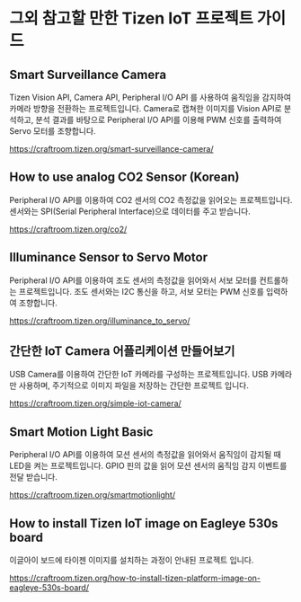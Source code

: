 
# 그외 참고할 만한 Tizen IoT 프로젝트 가이드

## Smart Surveillance Camera
Tizen Vision API, Camera API, Peripheral I/O API 를 사용하여 움직임을 감지하여 카메라 방향을 전환하는 프로젝트입니다.
Camera로 캡쳐한 이미지를 Vision API로 분석하고, 분석 결과를 바탕으로 Peripheral I/O API를 이용해 PWM 신호를 출력하여 Servo 모터를 조향합니다.

https://craftroom.tizen.org/smart-surveillance-camera/

## How to use analog CO2 Sensor (Korean)
Peripheral I/O API를 이용하여 CO2 센서의 CO2 측정값을 읽어오는 프로젝트입니다.
센서와는 SPI(Serial Peripheral Interface)으로 데이터를 주고 받습니다.

https://craftroom.tizen.org/co2/

## Illuminance Sensor to Servo Motor
Peripheral I/O API를 이용하여 조도 센서의 측정값을 읽어와서 서보 모터를 컨트롤하는 프로젝트입니다.
조도 센서와는 I2C 통신을 하고, 서보 모터는 PWM 신호를 입력하여 조향합니다.

https://craftroom.tizen.org/illuminance_to_servo/

## 간단한 IoT Camera 어플리케이션 만들어보기
USB Camera를 이용하여 간단한 IoT 카메라를 구성하는 프로젝트입니다.
USB 카메라만 사용하며, 주기적으로 이미지 파일을 저장하는 간단한 프로젝트 입니다.

https://craftroom.tizen.org/simple-iot-camera/

## Smart Motion Light Basic
Peripheral I/O API를 이용하여 모션 센서의 측정값을 읽어와서 움직임이 감지될 때 LED을 켜는 프로젝트입니다.
GPIO 핀의 값을 읽어 모션 센서의 움직임 감지 이벤트를 전달 받습니다.

https://craftroom.tizen.org/smartmotionlight/

## How to install Tizen IoT image on Eagleye 530s board
이글아이 보드에 타이젠 이미지를 설치하는 과정이 안내된 프로젝트 입니다.

https://craftroom.tizen.org/how-to-install-tizen-platform-image-on-eagleye-530s-board/

